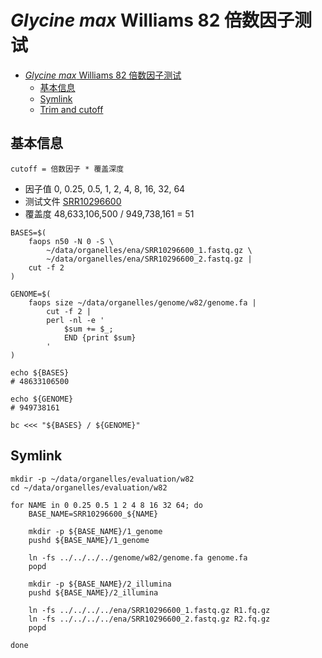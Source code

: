 # *Glycine max* Williams 82 倍数因子测试


[TOC levels=1-3]: # ""

- [*Glycine max* Williams 82 倍数因子测试](#glycine-max-williams-82-倍数因子测试)
  - [基本信息](#基本信息)
  - [Symlink](#symlink)
  - [Trim and cutoff](#trim-and-cutoff)

## 基本信息

`cutoff = 倍数因子 * 覆盖深度`

+ 因子值 0, 0.25, 0.5, 1, 2, 4, 8, 16, 32, 64
+ 测试文件 [SRR10296600](https://www.ncbi.nlm.nih.gov/sra/SRX7009428)
+ 覆盖度 48,633,106,500 / 949,738,161 = 51

```shell script
BASES=$(
    faops n50 -N 0 -S \
        ~/data/organelles/ena/SRR10296600_1.fastq.gz \
        ~/data/organelles/ena/SRR10296600_2.fastq.gz |
    cut -f 2
)

GENOME=$(
    faops size ~/data/organelles/genome/w82/genome.fa |
        cut -f 2 |
        perl -nl -e '
            $sum += $_;
            END {print $sum}
        '
)

echo ${BASES}
# 48633106500

echo ${GENOME}
# 949738161

bc <<< "${BASES} / ${GENOME}"

```

## Symlink

```shell script
mkdir -p ~/data/organelles/evaluation/w82
cd ~/data/organelles/evaluation/w82

for NAME in 0 0.25 0.5 1 2 4 8 16 32 64; do
    BASE_NAME=SRR10296600_${NAME}
    
    mkdir -p ${BASE_NAME}/1_genome
    pushd ${BASE_NAME}/1_genome
    
    ln -fs ../../../../genome/w82/genome.fa genome.fa
    popd
    
    mkdir -p ${BASE_NAME}/2_illumina
    pushd ${BASE_NAME}/2_illumina
    
    ln -fs ../../../../ena/SRR10296600_1.fastq.gz R1.fq.gz
    ln -fs ../../../../ena/SRR10296600_2.fastq.gz R2.fq.gz
    popd

done

```
